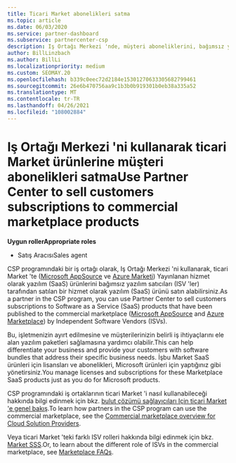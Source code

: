 ```yaml
---
title: Ticari Market abonelikleri satma
ms.topic: article
ms.date: 06/03/2020
ms.service: partner-dashboard
ms.subservice: partnercenter-csp
description: Iş Ortağı Merkezi 'nde, müşteri aboneliklerini, bağımsız yazılım satıcıları (ISV) tarafından ticari Market 'e yayınlanan SaaS ürünlerine satma hakkında bilgi edinin.
author: BillLinzbach
ms.author: BillLi
ms.localizationpriority: medium
ms.custom: SEOMAY.20
ms.openlocfilehash: b339c0eec72d2184e15301270633305682799461
ms.sourcegitcommit: 26e6b470756aa9c1b3b0b919301b0eb38a335a52
ms.translationtype: MT
ms.contentlocale: tr-TR
ms.lasthandoff: 04/26/2021
ms.locfileid: "108002884"
---
```

# <a name="use-partner-center-to-sell-customers-subscriptions-to-commercial-marketplace-products"></a><span data-ttu-id="7e9b4-103">Iş Ortağı Merkezi 'ni kullanarak ticari Market ürünlerine müşteri abonelikleri satma</span><span class="sxs-lookup"><span data-stu-id="7e9b4-103">Use Partner Center to sell customers subscriptions to commercial marketplace products</span></span>

<span data-ttu-id="7e9b4-104">**Uygun roller**</span><span class="sxs-lookup"><span data-stu-id="7e9b4-104">**Appropriate roles**</span></span>

- <span data-ttu-id="7e9b4-105">Satış Aracısı</span><span class="sxs-lookup"><span data-stu-id="7e9b4-105">Sales agent</span></span>

<span data-ttu-id="7e9b4-106">CSP programındaki bir iş ortağı olarak, Iş Ortağı Merkezi 'ni kullanarak, ticari Market 'te ([Microsoft AppSource](https://appsource.microsoft.com/) ve [Azure Marketi](https://azuremarketplace.microsoft.com/)) Yayınlanan hizmet olarak yazılım (SaaS) ürünlerini bağımsız yazılım satıcıları (ISV 'ler) tarafından satılan bir hizmet olarak yazılım (SaaS) ürünü satın alabilirsiniz.</span><span class="sxs-lookup"><span data-stu-id="7e9b4-106">As a partner in the CSP program, you can use Partner Center to sell customers subscriptions to Software as a Service (SaaS) products that have been published to the commercial marketplace ([Microsoft AppSource](https://appsource.microsoft.com/) and [Azure Marketplace](https://azuremarketplace.microsoft.com/)) by Independent Software Vendors (ISVs).</span></span>

<span data-ttu-id="7e9b4-107">Bu, işletmenizin ayırt edilmesine ve müşterilerinizin belirli iş ihtiyaçlarını ele alan yazılım paketleri sağlamasına yardımcı olabilir.</span><span class="sxs-lookup"><span data-stu-id="7e9b4-107">This can help differentiate your business and provide your customers with software bundles that address their specific business needs.</span></span> <span data-ttu-id="7e9b4-108">İşbu Market SaaS ürünleri için lisansları ve abonelikleri, Microsoft ürünleri için yaptığınız gibi yönetirsiniz.</span><span class="sxs-lookup"><span data-stu-id="7e9b4-108">You manage licenses and subscriptions for these Marketplace SaaS products just as you do for Microsoft products.</span></span>

<span data-ttu-id="7e9b4-109">CSP programındaki iş ortaklarının ticari Market 'i nasıl kullanabileceği hakkında bilgi edinmek için bkz. [bulut çözümü sağlayıcıları Için ticari Market 'e genel bakış](csp-commercial-marketplace-overview.md).</span><span class="sxs-lookup"><span data-stu-id="7e9b4-109">To learn how partners in the CSP program can use the commercial marketplace, see the [Commercial marketplace overview for Cloud Solution Providers](csp-commercial-marketplace-overview.md).</span></span>

<span data-ttu-id="7e9b4-110">Veya ticari Market 'teki farklı ISV rolleri hakkında bilgi edinmek için bkz. [Market SSS](/azure/marketplace/marketplace-faq-publisher-guide).</span><span class="sxs-lookup"><span data-stu-id="7e9b4-110">Or, to learn about the different role of ISVs in the commercial marketplace, see [Marketplace FAQs](/azure/marketplace/marketplace-faq-publisher-guide).</span></span>